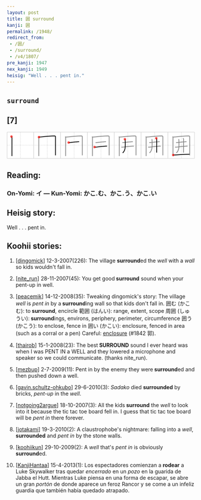 ```yaml
---
layout: post
title: 囲 surround
kanji: 囲
permalink: /1948/
redirect_from:
 - /囲/
 - /surround/
 - /v4/1807/
pre_kanji: 1947
nex_kanji: 1949
heisig: "Well . . . pent in."
---
```


## `surround`

## [7]

<div class="stroke"><img src="../images/E59BB2.png" /></div>

## Reading:

### On-Yomi: イ &mdash; Kun-Yomi: かこ.む、かこ.う、かこ.い

## Heisig story:

Well . . . pent in.

## Koohii stories:

1) [<a href="http://kanji.koohii.com/profile/dingomick">dingomick</a>] 12-3-2007(226): The village <strong>surround</strong>ed the <em>well</em> with a <em>wall</em> so kids wouldn&#039;t fall in.

2) [<a href="http://kanji.koohii.com/profile/nite_run">nite_run</a>] 28-11-2007(45): You get good<strong> surround</strong> sound when your pent-up in well.

3) [<a href="http://kanji.koohii.com/profile/peacemik">peacemik</a>] 14-12-2008(35): Tweaking dingomick&#039;s story: The village <em>well</em> is <em>pent in</em> by a<strong> surround</strong>ing wall so that kids don&#039;t fall in. 囲む (かこむ): to<strong> surround</strong>, encircle 範囲 (はんい): range, extent, scope 周囲 (しゅうい):<strong> surround</strong>ings, environs, periphery, perimeter, circumference 囲う (かこう): to enclose, fence in 囲い (かこい): enclosure, fenced in area (such as a corral or a pen) Careful: <a href="../v4/1842">enclosure</a> (#1842 郭).

4) [<a href="http://kanji.koohii.com/profile/thairob">thairob</a>] 15-1-2008(23): The best<strong> SURROUND</strong> sound I ever heard was when I was PENT IN a WELL and they lowered a microphone and speaker so we could communicate. (thanks nite_run).

5) [<a href="http://kanji.koohii.com/profile/mezbup">mezbup</a>] 2-7-2009(11): Pent in by the enemy they were<strong> surround</strong>ed and then pushed down a well.

6) [<a href="http://kanji.koohii.com/profile/gavin.schultz-ohkubo">gavin.schultz-ohkubo</a>] 29-6-2010(3): <em>Sadako</em> died <strong>surrounded</strong> by bricks, <em>pent-up</em> in the <em>well</em>.

7) [<a href="http://kanji.koohii.com/profile/notgoing2argue">notgoing2argue</a>] 18-10-2007(3): All the kids<strong> surround</strong> the <em>well</em> to look into it because the tic tac toe board fell in. I guess that tic tac toe board will be <em>pent in</em> there forever.

8) [<a href="http://kanji.koohii.com/profile/jotakami">jotakami</a>] 19-3-2010(2): A claustrophobe&#039;s nightmare: falling into a <em>well</em>, <strong>surrounded</strong> and <em>pent in</em> by the stone walls.

9) [<a href="http://kanji.koohii.com/profile/koohiikun">koohiikun</a>] 29-10-2009(2): A <em>well</em> that&#039;s <em>pent in</em> is obviously<strong> surround</strong>ed.

10) [<a href="http://kanji.koohii.com/profile/KanjiHantaa">KanjiHantaa</a>] 15-4-2013(1): Los espectadores comienzan a <strong>rodear</strong> a Luke Skywalker tras quedar <em>encerrado</em> en un <em>pozo</em> en la guarida de Jabba el Hutt. Mientras Luke piensa en una forma de escapar, se abre un gran <em>portón</em> de donde aparece un feroz Rancor y se come a un infeliz guardia que también había quedado atrapado.
